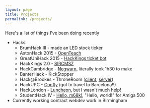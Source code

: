 ```yaml
---
layout: page
title: Projects
permalink: /projects/
---
```


Here's a list of things I've been doing recently

* Hacks
  * BrumHack III - made an LED stock ticker
  * AstonHack 2015 - [OpenTeach](http://devpost.com/software/openteach#more-of-an-idea-than-a-hack)
  * GreatUniHack 2015 - [HackKings ticket bot](https://github.com/sprusr/kings-bot#DISCLAIMER---it-doesnt-work)
  * HackKings 2.0 - [SIRCMSZ](https://github.com/Homletmoo/hk2015)
  * HackCambridge - [Negwarn](https://github.com/sprusr/negwarn#the-rest-of-the-event-was-mucking-about), literally took 1h30 to make
  * BanterHack - KickStopper
  * Hack@Brookes - ThroneRoom ([client](https://github.com/sprusr/throneroom-site), [server](https://github.com/hgat/throneroom))
  * HackUPC - [Confly](https://github.com/sprusr/confly) (got to travel to Barcelona!!)
  * HackLondon - [Luncheon](http://devpost.com/software/luncheon), but I wasn't much help!
  * StudentHack IV - [Hello, m68k!](http://devpost.com/software/hello-m68k), "Hello, world!" for Amiga 500
* Currently working contract webdev work in Birmingham
